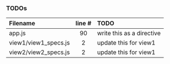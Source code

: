 ### TODOs
| Filename | line # | TODO
|:------|:------:|:------
| app.js | 90 | write this as a directive
| view1/view1_specs.js | 2 | update this for view1
| view2/view2_specs.js | 2 | update this for view1